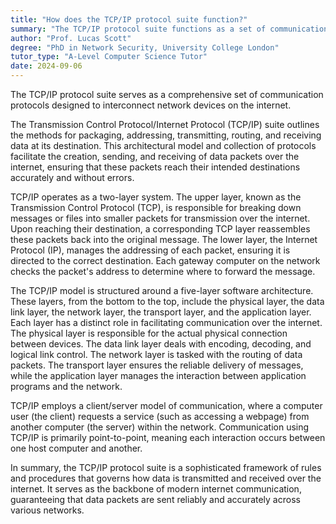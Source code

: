 ```yaml
---
title: "How does the TCP/IP protocol suite function?"
summary: "The TCP/IP protocol suite functions as a set of communication protocols used to interconnect network devices on the internet."
author: "Prof. Lucas Scott"
degree: "PhD in Network Security, University College London"
tutor_type: "A-Level Computer Science Tutor"
date: 2024-09-06
---
```


The TCP/IP protocol suite serves as a comprehensive set of communication protocols designed to interconnect network devices on the internet.

The Transmission Control Protocol/Internet Protocol (TCP/IP) suite outlines the methods for packaging, addressing, transmitting, routing, and receiving data at its destination. This architectural model and collection of protocols facilitate the creation, sending, and receiving of data packets over the internet, ensuring that these packets reach their intended destinations accurately and without errors.

TCP/IP operates as a two-layer system. The upper layer, known as the Transmission Control Protocol (TCP), is responsible for breaking down messages or files into smaller packets for transmission over the internet. Upon reaching their destination, a corresponding TCP layer reassembles these packets back into the original message. The lower layer, the Internet Protocol (IP), manages the addressing of each packet, ensuring it is directed to the correct destination. Each gateway computer on the network checks the packet's address to determine where to forward the message.

The TCP/IP model is structured around a five-layer software architecture. These layers, from the bottom to the top, include the physical layer, the data link layer, the network layer, the transport layer, and the application layer. Each layer has a distinct role in facilitating communication over the internet. The physical layer is responsible for the actual physical connection between devices. The data link layer deals with encoding, decoding, and logical link control. The network layer is tasked with the routing of data packets. The transport layer ensures the reliable delivery of messages, while the application layer manages the interaction between application programs and the network.

TCP/IP employs a client/server model of communication, where a computer user (the client) requests a service (such as accessing a webpage) from another computer (the server) within the network. Communication using TCP/IP is primarily point-to-point, meaning each interaction occurs between one host computer and another.

In summary, the TCP/IP protocol suite is a sophisticated framework of rules and procedures that governs how data is transmitted and received over the internet. It serves as the backbone of modern internet communication, guaranteeing that data packets are sent reliably and accurately across various networks.
    
